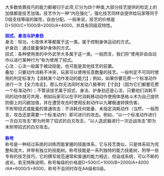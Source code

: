 <title>【技艺说明】</title>
<meta name="GENERATOR" content="WinCHM">
<meta http-equiv="Content-Type" content="text/html; charset=gb2312">
<p>大多数依靠技巧的能力都被归于此项,它分为四个种类,大部分技艺提供的检定上的加值都是技艺加值。技艺作为一种“内在强化”，强化技艺同样会提供给玩家等同于D级支线等级的属性，自由分配。一般来说，技艺的价格是D+500/C+1000/B+2000/A+4000，并具有同级双特性。 
</p>
<strong><span style="color: blue" class="bbc_color">招式、身法与护身劲</span></strong>
<br>身法：轻功，七夜体术等都属于这一类。属于控制身体运动的方式。
<br>护身劲：通过能量保护身体的方式。
<br>招式：各种使用类的中外武学大多属于这一类。一般而言，我们将“使用非自由动作以进行某种行为”称为使用了招式。
<br>心法：心法一般属于被动技能，也可能是其他技艺的前置。
<br>叠加：只要动作消耗不冲突，玩家可以使用任意数量的技艺。一般判定不可同时使用的判定标准为【消耗某个动作发动的能力】；例如，如果你要花费一个标准动作进行一次【全力攻击】，那么你无法同时发动八极拳的【寸劲】（因为它们都要花费一个标准动作）；不管该技艺属于招式、身法、护身劲还是心法，只要他们消耗不同的动作就可共用，例如玩家可以在平时消耗移动动作使用体感格斗术为自己提供防御上的闪避加值，并在遭受攻击时使用反射动作以九曜极速转换伤害。
<br>不附带招式或能量的普通攻击：不消耗任何能量、未指定消耗动作（当然，一般而言，攻击还是需要一个标准动作）即可进行的攻击。例如，“以一个标准动作进行一次白刃攻击”即为附带了招式的白刃攻击，“以人造武器进行一次近战攻击”即为未附带招式的白刃攻击。
<br>
<br>
<strong><span style="color: blue" class="bbc_color">称号</span></strong>
<br>称号是一种经过系统的训练而能掌握的技能体系，它与技艺类似，只是体系较为完整和庞大，并带有独立的技能树。称号技能是一系列独特的能力技能树，附带一些专有的技艺技巧，它的撰写规范通常和普通的能力相近，但自成系统，可以不断的成长。若无特殊说明，称号每级的价格是D+500/C+1000/B+2000/A+4000 /AA+6000/S+8000，称号不会同时存在AA级和S级。